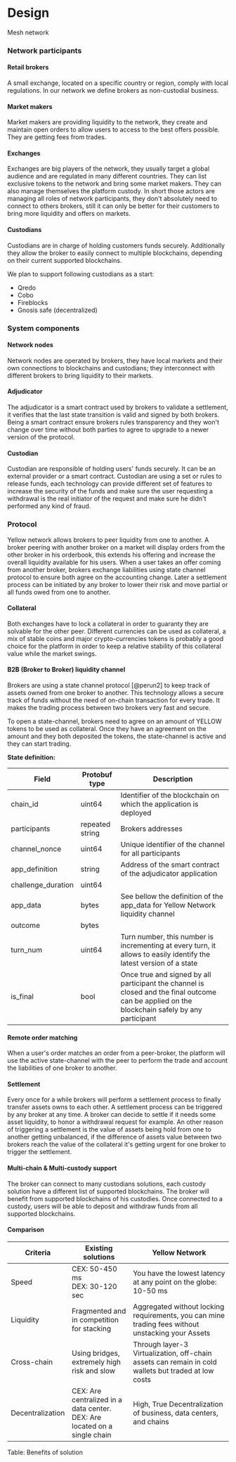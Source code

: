# Design

Mesh network

### Network participants

#### Retail brokers

A small exchange, located on a specific country or region, comply with local regulations. In our network we define brokers as non-custodial business.

#### Market makers

Market makers are providing liquidity to the network, they create and maintain open orders to allow users to access to the best offers possible. They are getting fees from trades.

#### Exchanges

Exchanges are big players of the network, they usually target a global audience and are regulated in many different countries. They can list exclusive tokens to the network and bring some market makers. They can also manage themselves the platform custody. In short those actors are managing all roles of network participants, they don't absolutely need to connect to others brokers, still it can only be better for their customers to bring more liquidity and offers on markets.

#### Custodians

Custodians are in charge of holding customers funds securely. Additionally they allow the broker to easily connect to multiple blockchains, depending on their current supported blockchains.

We plan to support following custodians as a start:

* Qredo
* Cobo
* Fireblocks
* Gnosis safe (decentralized)

### System components

#### Network nodes

Network nodes are operated by brokers, they have local markets and their own connections to blockchains and custodians; they interconnect with different brokers to bring liquidity to their markets.

#### Adjudicator

The adjudicator is a smart contract used by brokers to validate a settlement, it verifies that the last state transition is valid and signed by both brokers. Being a smart contract ensure brokers rules transparency and they won't change over time without both parties to agree to upgrade to a newer version of the protocol.

#### Custodian

Custodian are responsible of holding users' funds securely. It can be an external provider or a smart contract. Custodian are using a set or rules to release funds, each technology can provide different set of features to increase the security of the funds and make sure the user requesting a withdrawal is the real initiator of the request and make sure he didn't performed any kind of fraud.

### Protocol

Yellow network allows brokers to peer liquidity from one to another. A broker peering with another broker on a market will display orders from the other broker in his orderbook, this extends his offering and increase the overall liquidity available for his users. When a user takes an offer coming from another broker, brokers exchange liabilities using state channel protocol to ensure both agree on the accounting change. Later a settlement process can be initiated by any broker to lower their risk and move partial or all funds owed from one to another.

#### Collateral

Both exchanges have to lock a collateral in order to guaranty they are solvable for the other peer. Different currencies can be used as collateral, a mix of stable coins and major crypto-currencies tokens is probably a good choice for the platform in order to keep a relative stability of this collateral value while the market swings.

#### B2B (Broker to Broker) liquidity channel

Brokers are using a state channel protocol \[@perun2] to keep track of assets owned from one broker to another. This technology allows a secure track of funds without the need of on-chain transaction for every trade. It makes the trading process between two brokers very fast and secure.

To open a state-channel, brokers need to agree on an amount of YELLOW tokens to be used as collateral. Once they have an agreement on the amount and they both deposited the tokens, the state-channel is active and they can start trading.

**State definition:**

| Field               | Protobuf type   | Description                                                                                                                                    |
| ------------------- | --------------- | ---------------------------------------------------------------------------------------------------------------------------------------------- |
| chain\_id           | uint64          | Identifier of the blockchain on which the application is deployed                                                                              |
| participants        | repeated string | Brokers addresses                                                                                                                              |
| channel\_nonce      | uint64          | Unique identifier of the channel for all participants                                                                                          |
| app\_definition     | string          | Address of the smart contract of the adjudicator application                                                                                   |
| challenge\_duration | uint64          |                                                                                                                                                |
| app\_data           | bytes           | See bellow the definition of the  app\_data for Yellow Network liquidity channel                                                               |
| outcome             | bytes           |                                                                                                                                                |
| turn\_num           | uint64          | Turn number, this number is incrementing at every turn, it allows to easily identify the latest version of a state                             |
| is\_final           | bool            | Once true and signed by all participant the channel is closed and the final outcome can be applied on the blockchain safely by any participant |

#### Remote order matching

When a user's order matches an order from a peer-broker, the platform will use the active state-channel with the peer to perform the trade and account the liabilities of one broker to another.

#### Settlement

Every once for a while brokers will perform a settlement process to finally transfer assets owns to each other. A settlement process can be triggered by any broker at any time. A broker can decide to settle if it needs some asset liquidity, to honor a withdrawal request for example. An other reason of triggering a settlement is the value of assets being hold from one to another getting unbalanced, if the difference of assets value between two brokers reach the value of the collateral it's getting urgent for one broker to trigger the settlement.

#### Multi-chain & Multi-custody support

The broker can connect to many custodians solutions, each custody solution have a different list of supported blockchains. The broker will benefit from supported blockchains of his custodies. Once connected to a custody, users will be able to deposit and withdraw funds from all supported blockchains.

#### Comparison

| Criteria         | Existing solutions                                                                  | Yellow Network                                                                                      |
| ---------------- | ----------------------------------------------------------------------------------- | --------------------------------------------------------------------------------------------------- |
| Speed            | CEX: 50-450 ms<br/>DEX: 30-120 sec                                            | You have the lowest latency at any point on the globe: 10-50 ms                                     |
| Liquidity        | Fragmented and in competition for stacking                                          | Aggregated without locking requirements, you can mine trading fees without unstacking your Assets   |
| Cross-chain      | Using bridges, extremely high risk and slow                                         | Through layer-3 Virtualization, off-chain assets can remain in cold wallets but traded at low costs |
| Decentralization | CEX: Are centralized in a data center.<br/>DEX: Are located on a single chain | High, True Decentralization of business, data centers, and chains                                   |

Table: Benefits of solution
